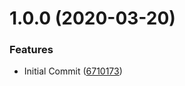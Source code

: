# 1.0.0 (2020-03-20)


### Features

* Initial Commit ([6710173](https://github.com/bendavies99/babblebot-audiodj-java/commit/6710173f041e058dcd8abddeecfd571d54af6ba7))

